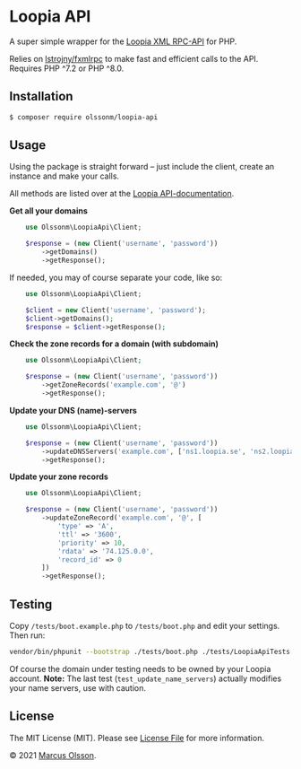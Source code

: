 # Loopia API

A super simple wrapper for the [Loopia XML RPC-API](https://www.loopia.se/api/) for PHP.

Relies on [lstrojny/fxmlrpc](https://github.com/lstrojny/fxmlrpc) to make fast and efficient calls to the API. Requires PHP ^7.2 or PHP ^8.0.

## Installation

``` bash
$ composer require olssonm/loopia-api
```

## Usage

Using the package is straight forward – just include the client, create an instance and make your calls.

All methods are listed over at the [Loopia API-documentation](https://www.loopia.se/api/).

**Get all your domains**

``` php
    use Olssonm\LoopiaApi\Client;

    $response = (new Client('username', 'password'))
        ->getDomains()
        ->getResponse();
```

If needed, you may of course separate your code, like so:

``` php
    use Olssonm\LoopiaApi\Client;

    $client = new Client('username', 'password');
    $client->getDomains();
    $response = $client->getResponse();
```

**Check the zone records for a domain (with subdomain)**

``` php
    use Olssonm\LoopiaApi\Client;

    $response = (new Client('username', 'password'))
        ->getZoneRecords('example.com', '@')
        ->getResponse();
```

**Update your DNS (name)-servers**

``` php
    use Olssonm\LoopiaApi\Client;

    $response = (new Client('username', 'password'))
        ->updateDNSServers('example.com', ['ns1.loopia.se', 'ns2.loopia.se'])
        ->getResponse();
```

**Update your zone records**

``` php
    use Olssonm\LoopiaApi\Client;

    $response = (new Client('username', 'password'))
        ->updateZoneRecord('example.com', '@', [
            'type' => 'A',
            'ttl' => '3600',
            'priority' => 10,
            'rdata' => '74.125.0.0',
            'record_id' => 0
        ])
        ->getResponse();
```

## Testing

Copy `/tests/boot.example.php` to `/tests/boot.php` and edit your settings. Then run:

``` bash
vendor/bin/phpunit --bootstrap ./tests/boot.php ./tests/LoopiaApiTests.php
```

Of course the domain under testing needs to be owned by your Loopia account. **Note:** The last test (`test_update_name_servers`) actually modifies your name servers, use with caution.

## License

The MIT License (MIT). Please see [License File](LICENSE.md) for more information.

© 2021 [Marcus Olsson](https://marcusolsson.me).
